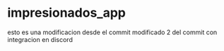 # impresionados_app
esto es una modificacion desde el commit
modificado 2 del commit con integracion en discord
